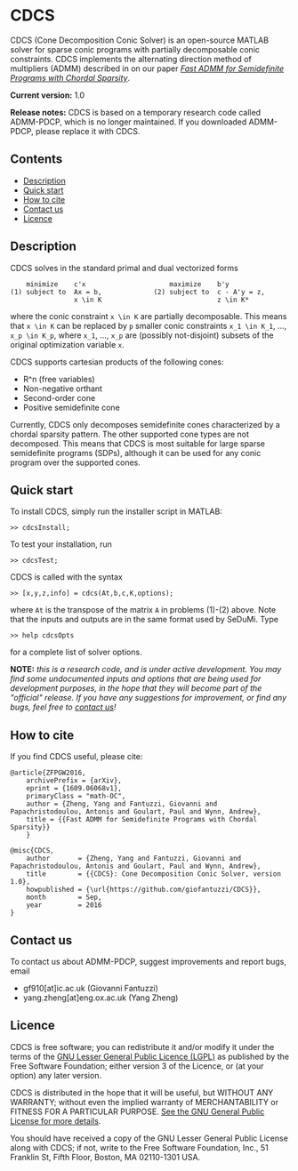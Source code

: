 # CDCS

CDCS (Cone Decomposition Conic Solver) is an open-source MATLAB solver for sparse conic programs with partially decomposable conic constraints. CDCS implements the alternating direction method of multipliers (ADMM) 
described in on our paper [_Fast ADMM for Semidefinite Programs with Chordal Sparsity_](https://arxiv.org/pdf/1609.06068v1.pdf).

**Current version:** 1.0

**Release notes:** CDCS is based on a temporary research code called ADMM-PDCP, which is no longer maintained. If you downloaded ADMM-PDCP, please replace it with CDCS.


## Contents
* [Description](#Description)
* [Quick start](#QuickStart)
* [How to cite](#References)
* [Contact us](#Contacts)
* [Licence](#Licence)


## Description<a name="Description"></a>

CDCS solves in the standard primal and dual vectorized forms

		minimize 	c'x						maximize 	b'y
	(1)	subject to	Ax = b,				(2)	subject to	c - A'y = z,	
					x \in K								z \in K*

where the conic constraint `x \in K` are partially decomposable. This means that
`x \in K` can be replaced by `p` smaller conic constraints `x_1 \in K_1`, ..., 
`x_p \in K_p`, where `x_1`, ..., `x_p` are (possibly not-disjoint) subsets of the
original optimization variable `x`.

CDCS supports cartesian products of the following cones:

* R^n (free variables)
* Non-negative orthant
* Second-order cone
* Positive semidefinite cone

Currently, CDCS only decomposes semidefinite cones characterized by a chordal 
sparsity pattern. The other supported cone types are not decomposed. 
This means that CDCS is most suitable for large sparse semidefinite programs (SDPs),
although it can be used for any conic program over the supported cones.



## Quick start<a name="QuickStart"></a>

To install CDCS, simply run the installer script in MATLAB:

	>> cdcsInstall;

To test your installation, run 

	>> cdcsTest;
	
CDCS is called with the syntax

	>> [x,y,z,info] = cdcs(At,b,c,K,options);
	
where `At` is the transpose of the matrix `A` in problems (1)-(2) above. 
Note that the inputs and outputs are in the same format used by SeDuMi. Type

	>> help cdcsOpts
	
for a complete list of solver options.
	
**NOTE:** _this is a research code, and is under active development. You may find 
some undocumented inputs and options that are being used for development 
purposes, in the hope that they will become part of the "official" release. If 
you have any suggestions for improvement, or find any bugs, feel free to [contact us](Contacts)!_


## How to cite<a name="References"></a>

If you find CDCS useful, please cite:

```
@article{ZFPGW2016,
	archivePrefix = {arXiv},
	eprint = {1609.06068v1},
	primaryClass = "math-OC",
	author = {Zheng, Yang and Fantuzzi, Giovanni and Papachristodoulou, Antonis and Goulart, Paul and Wynn, Andrew},
	title = {{Fast ADMM for Semidefinite Programs with Chordal Sparsity}}
	}
	
@misc{CDCS,
    author       = {Zheng, Yang and Fantuzzi, Giovanni and Papachristodoulou, Antonis and Goulart, Paul and Wynn, Andrew},
    title        = {{CDCS}: Cone Decomposition Conic Solver, version 1.0},
    howpublished = {\url{https://github.com/giofantuzzi/CDCS}},
    month        = Sep,
    year         = 2016
}
```

## Contact us<a name="Contacts"></a>
To contact us about ADMM-PDCP, suggest improvements and report bugs, email
* gf910[at]ic.ac.uk (Giovanni Fantuzzi)
* yang.zheng[at]eng.ox.ac.uk	(Yang Zheng)


## Licence<a name="Licence"></a>

CDCS is free software; you can redistribute it and/or modify it under the terms 
of the [GNU Lesser General Public Licence (LGPL)](https://www.gnu.org/licenses/lgpl-3.0.en.html) as published by the Free Software
Foundation; either version 3 of the Licence, or (at your option) any later version.

CDCS is distributed in the hope that it will be useful, but WITHOUT ANY WARRANTY;
without even the implied warranty of MERCHANTABILITY or FITNESS FOR A PARTICULAR
PURPOSE. [See the GNU General Public License for more details](https://www.gnu.org/licenses/gpl-3.0.en.html).

You should have received a copy of the GNU Lesser General Public License along 
with CDCS; if not, write to the Free Software Foundation, Inc., 51 Franklin St, Fifth Floor, Boston, MA 02110-1301 USA.
